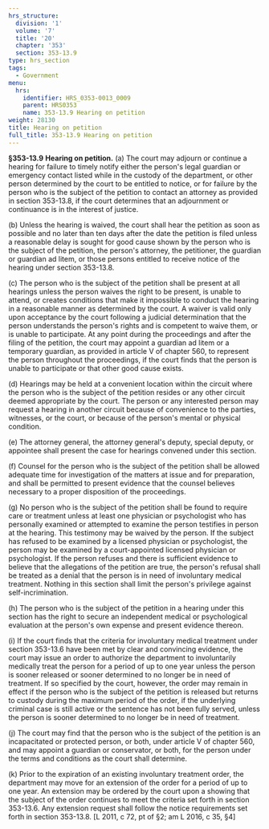 ```yaml
---
hrs_structure:
  division: '1'
  volume: '7'
  title: '20'
  chapter: '353'
  section: 353-13.9
type: hrs_section
tags:
  - Government
menu:
  hrs:
    identifier: HRS_0353-0013_0009
    parent: HRS0353
    name: 353-13.9 Hearing on petition
weight: 28130
title: Hearing on petition
full_title: 353-13.9 Hearing on petition
---
```

**§353-13.9** **Hearing on petition.** (a) The court may adjourn or continue a hearing for failure to timely notify either the person's legal guardian or emergency contact listed while in the custody of the department, or other person determined by the court to be entitled to notice, or for failure by the person who is the subject of the petition to contact an attorney as provided in section 353-13.8, if the court determines that an adjournment or continuance is in the interest of justice.

(b) Unless the hearing is waived, the court shall hear the petition as soon as possible and no later than ten days after the date the petition is filed unless a reasonable delay is sought for good cause shown by the person who is the subject of the petition, the person's attorney, the petitioner, the guardian or guardian ad litem, or those persons entitled to receive notice of the hearing under section 353-13.8.

(c) The person who is the subject of the petition shall be present at all hearings unless the person waives the right to be present, is unable to attend, or creates conditions that make it impossible to conduct the hearing in a reasonable manner as determined by the court. A waiver is valid only upon acceptance by the court following a judicial determination that the person understands the person's rights and is competent to waive them, or is unable to participate. At any point during the proceedings and after the filing of the petition, the court may appoint a guardian ad litem or a temporary guardian, as provided in article V of chapter 560, to represent the person throughout the proceedings, if the court finds that the person is unable to participate or that other good cause exists.

(d) Hearings may be held at a convenient location within the circuit where the person who is the subject of the petition resides or any other circuit deemed appropriate by the court. The person or any interested person may request a hearing in another circuit because of convenience to the parties, witnesses, or the court, or because of the person's mental or physical condition.

(e) The attorney general, the attorney general's deputy, special deputy, or appointee shall present the case for hearings convened under this section.

(f) Counsel for the person who is the subject of the petition shall be allowed adequate time for investigation of the matters at issue and for preparation, and shall be permitted to present evidence that the counsel believes necessary to a proper disposition of the proceedings.

(g) No person who is the subject of the petition shall be found to require care or treatment unless at least one physician or psychologist who has personally examined or attempted to examine the person testifies in person at the hearing. This testimony may be waived by the person. If the subject has refused to be examined by a licensed physician or psychologist, the person may be examined by a court-appointed licensed physician or psychologist. If the person refuses and there is sufficient evidence to believe that the allegations of the petition are true, the person's refusal shall be treated as a denial that the person is in need of involuntary medical treatment. Nothing in this section shall limit the person's privilege against self-incrimination.

(h) The person who is the subject of the petition in a hearing under this section has the right to secure an independent medical or psychological evaluation at the person's own expense and present evidence thereon.

(i) If the court finds that the criteria for involuntary medical treatment under section 353-13.6 have been met by clear and convincing evidence, the court may issue an order to authorize the department to involuntarily medically treat the person for a period of up to one year unless the person is sooner released or sooner determined to no longer be in need of treatment. If so specified by the court, however, the order may remain in effect if the person who is the subject of the petition is released but returns to custody during the maximum period of the order, if the underlying criminal case is still active or the sentence has not been fully served, unless the person is sooner determined to no longer be in need of treatment.

(j) The court may find that the person who is the subject of the petition is an incapacitated or protected person, or both, under article V of chapter 560, and may appoint a guardian or conservator, or both, for the person under the terms and conditions as the court shall determine.

(k) Prior to the expiration of an existing involuntary treatment order, the department may move for an extension of the order for a period of up to one year. An extension may be ordered by the court upon a showing that the subject of the order continues to meet the criteria set forth in section 353-13.6\. Any extension request shall follow the notice requirements set forth in section 353-13.8\. [L 2011, c 72, pt of §2; am L 2016, c 35, §4]